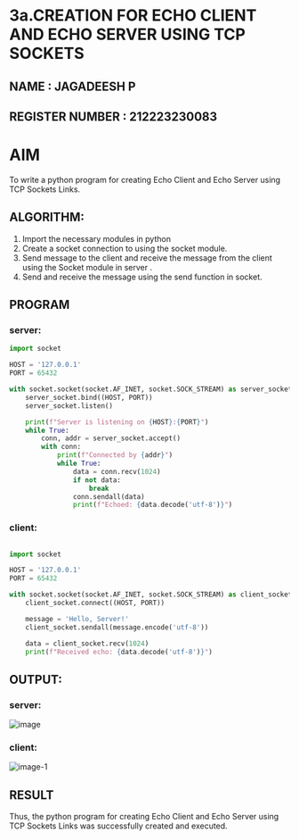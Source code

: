 # 3a.CREATION FOR ECHO CLIENT AND ECHO SERVER USING TCP SOCKETS
## NAME : JAGADEESH P
## REGISTER NUMBER : 212223230083
# AIM
To write a python program for creating Echo Client and Echo Server using TCP
Sockets Links.
## ALGORITHM:
1. Import the necessary modules in python
2. Create a socket connection to using the socket module.
3. Send message to the client and receive the message from the client using the Socket module in
 server .
4. Send and receive the message using the send function in socket.
## PROGRAM
### server:
```python
import socket

HOST = '127.0.0.1'  
PORT = 65432        

with socket.socket(socket.AF_INET, socket.SOCK_STREAM) as server_socket:
    server_socket.bind((HOST, PORT))
    server_socket.listen()

    print(f"Server is listening on {HOST}:{PORT}")
    while True:
        conn, addr = server_socket.accept()
        with conn:
            print(f"Connected by {addr}")
            while True:
                data = conn.recv(1024)
                if not data:
                    break
                conn.sendall(data)
                print(f"Echoed: {data.decode('utf-8')}")
```
### client:
```python

import socket

HOST = '127.0.0.1'  
PORT = 65432  

with socket.socket(socket.AF_INET, socket.SOCK_STREAM) as client_socket:
    client_socket.connect((HOST, PORT))

    message = 'Hello, Server!'
    client_socket.sendall(message.encode('utf-8'))

    data = client_socket.recv(1024)
    print(f"Received echo: {data.decode('utf-8')}")
```
## OUTPUT:
### server:
![image](https://github.com/user-attachments/assets/d805afdc-6655-42c1-b0c4-8a707b2b2a31)

### client:
![image-1](https://github.com/user-attachments/assets/ddd3d943-a2d9-4989-b96a-208cd1a43a6f)

## RESULT
Thus, the python program for creating Echo Client and Echo Server using TCP Sockets Links 
was successfully created and executed.
